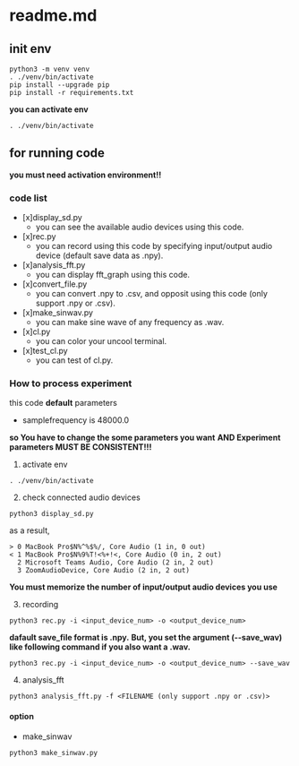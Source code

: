 # readme.md

## init env
```
python3 -m venv venv
. ./venv/bin/activate
pip install --upgrade pip
pip install -r requirements.txt
```

**you can activate env**

```
. ./venv/bin/activate
```


## for running code

**you must need activation environment!!**

### code list

- [x]display_sd.py
    - you can see the available audio devices using this code.
- [x]rec.py
    - you can record using this code by specifying input/output audio device (default save data as .npy).
- [x]analysis_fft.py
    - you can display fft_graph using this code.
- [x]convert_file.py
    - you can convert .npy to .csv, and opposit using this code (only support .npy or .csv).
- [x]make_sinwav.py
    - you can make sine wave of any frequency as .wav.
- [x]cl.py
    - you can color your uncool terminal.
- [x]test_cl.py
    - you can test of cl.py.

### How to process experiment

this code **default** parameters
- samplefrequency is 48000.0

**so You have to change the some parameters you want**
**AND Experiment parameters MUST BE CONSISTENT!!!**

1. activate env

```
. ./venv/bin/activate
```

2. check connected audio devices

```
python3 display_sd.py
```
as a result,

```
> 0 MacBook Pro$N%^%$%/, Core Audio (1 in, 0 out)
< 1 MacBook Pro$N%9%T!<%+!<, Core Audio (0 in, 2 out)
  2 Microsoft Teams Audio, Core Audio (2 in, 2 out)
  3 ZoomAudioDevice, Core Audio (2 in, 2 out)
```

**You must memorize the number of input/output audio devices you use**

3. recording

```
python3 rec.py -i <input_device_num> -o <output_device_num>
```

**dafault save_file format is .npy.**
**But, you set the argument (--save_wav) like following command if you also want a .wav.**

```
python3 rec.py -i <input_device_num> -o <output_device_num> --save_wav
```

4. analysis_fft

```
python3 analysis_fft.py -f <FILENAME (only support .npy or .csv)>
```

#### option

- make_sinwav

```
python3 make_sinwav.py
```

